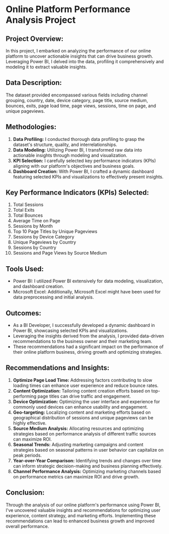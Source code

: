 # Online Platform Performance Analysis Project

## Project Overview:
In this project, I embarked on analyzing the performance of our online platform to uncover actionable insights that can drive business growth. Leveraging Power BI, I delved into the data, profiling it comprehensively and modeling it to extract valuable insights.

## Data Description:
The dataset provided encompassed various fields including channel grouping, country, date, device category, page title, source medium, bounces, exits, page load time, page views, sessions, time on page, and unique pageviews.

## Methodologies:
1. **Data Profiling:** I conducted thorough data profiling to grasp the dataset's structure, quality, and interrelationships.
2. **Data Modeling:** Utilizing Power BI, I transformed raw data into actionable insights through modeling and visualization.
3. **KPI Selection:** I carefully selected key performance indicators (KPIs) aligning with our platform's objectives and business goals.
4. **Dashboard Creation:** With Power BI, I crafted a dynamic dashboard featuring selected KPIs and visualizations to effectively present insights.

## Key Performance Indicators (KPIs) Selected:
1. Total Sessions
2. Total Exits
3. Total Bounces
4. Average Time on Page
5. Sessions by Month
6. Top 10 Page Titles by Unique Pageviews
7. Sessions by Device Category
8. Unique Pageviews by Country
9. Sessions by Country
10. Sessions and Page Views by Source Medium

## Tools Used:
- Power BI: I utilized Power BI extensively for data modeling, visualization, and dashboard creation.
- Microsoft Excel: Additionally, Microsoft Excel might have been used for data preprocessing and initial analysis.

## Outcomes:
- As a BI Developer, I successfully developed a dynamic dashboard in Power BI, showcasing selected KPIs and visualizations.
- Leveraging the insights derived from the analysis, I provided data-driven recommendations to the business owner and their marketing team.
- These recommendations had a significant impact on the performance of their online platform business, driving growth and optimizing strategies.

## Recommendations and Insights:
1. **Optimize Page Load Time:** Addressing factors contributing to slow loading times can enhance user experience and reduce bounce rates.
2. **Content Optimization:** Tailoring content creation efforts based on top-performing page titles can drive traffic and engagement.
3. **Device Optimization:** Optimizing the user interface and experience for commonly used devices can enhance usability and engagement.
4. **Geo-targeting:** Localizing content and marketing efforts based on geographical distribution of sessions and unique pageviews can be highly effective.
5. **Source Medium Analysis:** Allocating resources and optimizing strategies based on performance analysis of different traffic sources can maximize ROI.
6. **Seasonal Trends:** Adjusting marketing campaigns and content strategies based on seasonal patterns in user behavior can capitalize on peak periods.
7. **Year-over-Year Comparison:** Identifying trends and changes over time can inform strategic decision-making and business planning effectively.
8. **Channel Performance Analysis:** Optimizing marketing channels based on performance metrics can maximize ROI and drive growth.

## Conclusion:
Through the analysis of our online platform's performance using Power BI, I've uncovered valuable insights and recommendations for optimizing user experience, content strategy, and marketing efforts. Implementing these recommendations can lead to enhanced business growth and improved overall performance.
